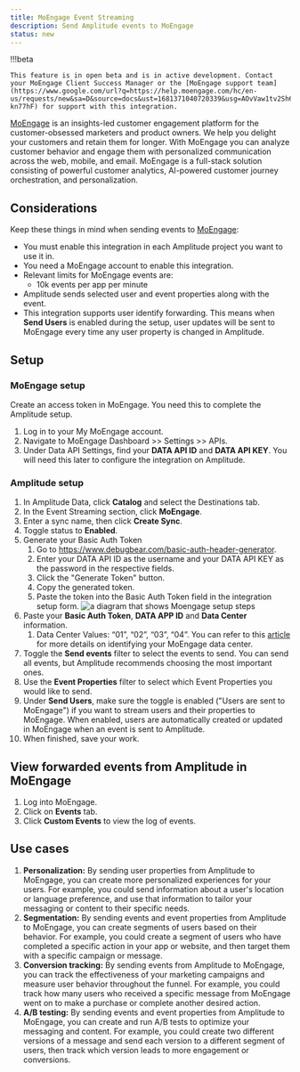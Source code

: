 ```yaml
---
title: MoEngage Event Streaming
description: Send Amplitude events to MoEngage
status: new
---
```


!!!beta

    This feature is in open beta and is in active development. Contact your MoEngage Client Success Manager or the [MoEngage support team](https://www.google.com/url?q=https://help.moengage.com/hc/en-us/requests/new&sa=D&source=docs&ust=1681371040720339&usg=AOvVaw1tv2Sh69jM7M0Xk-kn77hF) for support with this integration.

[MoEngage](https://www.linkedin.com/company/moengage/) is an insights-led customer engagement platform for the customer-obsessed marketers and product owners. We help you delight your customers and retain them for longer. With MoEngage you can analyze customer behavior and engage them with personalized communication across the web, mobile, and email. MoEngage is a full-stack solution consisting of powerful customer analytics, AI-powered customer journey orchestration, and personalization.

## Considerations

Keep these things in mind when sending events to [MoEngage](https://www.moengage.com/?utm_source=linkedin&utm_medium=social&utm_content=profile):

- You must enable this integration in each Amplitude project you want to use it in.
- You need a MoEngage account to enable this integration.
- Relevant limits for MoEngage events are:
    - 10k events per app per minute
- Amplitude sends selected user and event properties along with the event.
- This integration supports user identify forwarding. This means when **Send Users** is enabled during the setup, user updates will be sent to MoEngage every time any user property is changed in Amplitude.

## Setup

### MoEngage setup

Create an access token in MoEngage. You need this to complete the Amplitude setup.

1. Log in to your My MoEngage account.
2. Navigate to MoEngage Dashboard >> Settings >> APIs.
3. Under Data API Settings, find your **DATA API ID** and **DATA API KEY**. You will need this later to configure the integration on Amplitude.

### Amplitude setup

1. In Amplitude Data, click **Catalog** and select the Destinations tab.
2. In the Event Streaming section, click **MoEngage**.
3. Enter a sync name, then click **Create Sync**.
4. Toggle status to **Enabled**.
5. Generate your Basic Auth Token
    1. Go to https://www.debugbear.com/basic-auth-header-generator.
    2. Enter your DATA API ID as the username and your DATA API KEY as the password in the respective fields.
    3. Click the "Generate Token" button.
    4. Copy the generated token.
    5. Paste the token into the Basic Auth Token field in the integration setup form.
![a diagram that shows Moengage setup steps](/assets/images/moengage-api-key.png)
6. Paste your **Basic Auth Token**, **DATA APP ID** and **Data Center** information.
    1. Data Center Values: “01”, “02”, “03”, “04”. You can refer to this [article](https://help.moengage.com/hc/en-us/articles/360057030512-Data-Centers-in-MoEngage) for more details on identifying your MoEngage data center.
7. Toggle the **Send events** filter to select the events to send. You can send all events, but Amplitude recommends choosing the most important ones.
8. Use the **Event Properties** filter to select which Event Properties you would like to send.
9. Under **Send Users**, make sure the toggle is enabled ("Users are sent to MoEngage") if you want to stream users and their properties to MoEngage. When enabled, users are automatically created or updated in MoEngage when an event is sent to Amplitude.
10. When finished, save your work.

## View forwarded events from Amplitude in MoEngage
1. Log into MoEngage.
2. Click on **Events** tab.
3. Click **Custom Events** to view the log of events.


## Use cases
1. **Personalization:** By sending user properties from Amplitude to MoEngage, you can create more personalized experiences for your users. For example, you could send information about a user's location or language preference, and use that information to tailor your messaging or content to their specific needs.
2. **Segmentation:** By sending events and event properties from Amplitude to MoEngage, you can create segments of users based on their behavior. For example, you could create a segment of users who have completed a specific action in your app or website, and then target them with a specific campaign or message.
3. **Conversion tracking:** By sending events from Amplitude to MoEngage, you can track the effectiveness of your marketing campaigns and measure user behavior throughout the funnel. For example, you could track how many users who received a specific message from MoEngage went on to make a purchase or complete another desired action.
4. **A/B testing:** By sending events and event properties from Amplitude to MoEngage, you can create and run A/B tests to optimize your messaging and content. For example, you could create two different versions of a message and send each version to a different segment of users, then track which version leads to more engagement or conversions.

